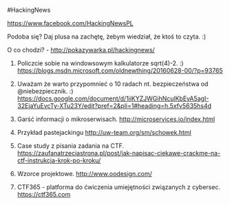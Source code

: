 #HackingNews

https://www.facebook.com/HackingNewsPL

Podoba się? Daj plusa na zachętę, żebym wiedział, że ktoś to czyta. :)

O co chodzi? - http://pokazywarka.pl/hackingnews/


1. Policzcie sobie na windowsowym kalkulatorze sqrt(4)-2. :)
https://blogs.msdn.microsoft.com/oldnewthing/20160628-00/?p=93765

2. Uważam że warto przypomnieć o 10 radach nt. bezpieczeństwa od @niebezpiecznik. :)
https://docs.google.com/document/d/1iiKYZJWGihNculKbEyA5agI-32EjaYuEvcTy-XTu23Y/edit?pref=2&pli=1#heading=h.5xfv5635hs4d

3. Garść informacji o mikroserwisach.
http://microservices.io/index.html

4. Przykład pastejackingu
http://uw-team.org/sm/schowek.html

5. Case study z pisania zadania na CTF.
https://zaufanatrzeciastrona.pl/post/jak-napisac-ciekawe-crackme-na-ctf-instrukcja-krok-po-kroku/

6. Wzorce projektowe.
http://www.oodesign.com/

7. CTF365 - platforma do ćwiczenia umiejętności związanych z cybersec.
https://ctf365.com



